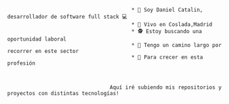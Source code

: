                                             * 👋 Soy Daniel Catalin, desarrollador de software full stack 💻
                                            * 🏡 Vivo en Coslada,Madrid
                                            * 🕵 Estoy buscando una oportunidad laboral
                                            * 👣 Tengo un camino largo por recorrer en este sector
                                            * 🌱 Para crecer en esta profesión



                                     Aquí iré subiendo mis repositorios y proyectos con distintas tecnologías!
